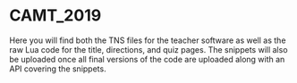 # CAMT_2019
Here you will find both the TNS files for the teacher software as well as the raw Lua code for the title, directions, and quiz pages.
The snippets will also be uploaded once all final versions of the code are uploaded along with an API covering the snippets.
